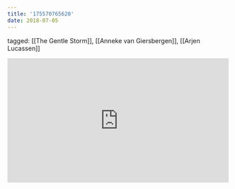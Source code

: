```yaml
---
title: '175570765620'
date: 2018-07-05
---
```

tagged: [[The Gentle Storm]], [[Anneke van Giersbergen]], [[Arjen Lucassen]]
<iframe allow="accelerometer; autoplay; clipboard-write; encrypted-media; gyroscope; picture-in-picture" allowfullscreen="" frameborder="0" height="281" id="youtube_iframe" src="https://www.youtube.com/embed/2q2Wx5H6wkg?feature=oembed&amp;enablejsapi=1&amp;origin=https://safe.txmblr.com&amp;wmode=opaque" width="500"></iframe>